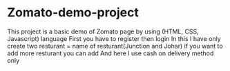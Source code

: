 # Zomato-demo-project
This project is a basic demo of Zomato page by using (HTML, CSS, Javascript) language
 First you have to register then login 
 In this I have only create two resturant = name of resturant(Junction and Johar) if you want to add more resturant you can add 
 And here I use cash on delivery method only
